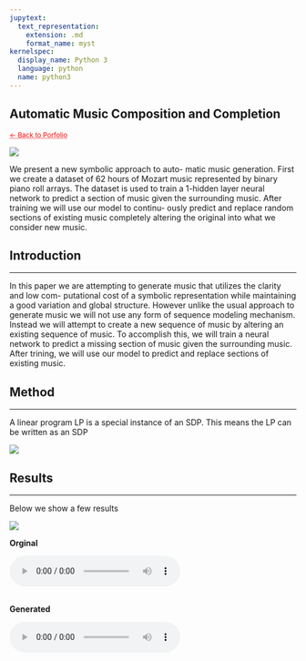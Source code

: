 ```yaml
---
jupytext:
  text_representation:
    extension: .md
    format_name: myst
kernelspec:
  display_name: Python 3
  language: python
  name: python3
---
```


## Automatic Music Composition and Completion

 <sub> <a href="https://jmhuer.github.io/mini_book/_build/html/docs/portfolio.html" style="color: red; text-decoration: underline;text-decoration-style: dotted;">← Back to Porfolio</a> </sub>

<img src="../../../../images/amcc.png" align="center"/>

<br>

We present a new symbolic approach to auto- matic music generation. First we create a dataset of 62 hours of Mozart music represented by binary piano roll arrays. The dataset is used to train a 1-hidden layer neural network to predict a section of music given the surrounding music. After training we will use our model to continu- ously predict and replace random sections of existing music completely altering the original into what we consider new music.
<br>


## Introduction
---

In this paper we are attempting to generate music that utilizes the clarity and low com- putational cost of a symbolic representation while maintaining a good variation and global structure. However unlike the usual approach to generate music we will not use any form of sequence modeling mechanism. Instead we will attempt to create a new sequence of music by altering an existing sequence of music. To accomplish this, we will train a neural network to predict a missing section of music given the surrounding music. After trining, we will use our model to predict and replace sections of existing music.



## Method
---


A linear program LP is a special instance of an SDP.
This means the LP can be written as an SDP

<img src="../../../../images/amcc.png" align="center"/>



## Results
---

Below we show a few results


<img src="../../../../images/(1).png" align="center"/>


**Orginal**

<audio controls>
  <source src="../../../../audio/a.wav" type="audio/wav">
Your browser does not support the audio element.
</audio><br>
<br>

**Generated**

<audio controls>
  <source src="../../../../audio/a.wav" type="audio/wav">
Your browser does not support the audio element.
</audio><br>
<br>







